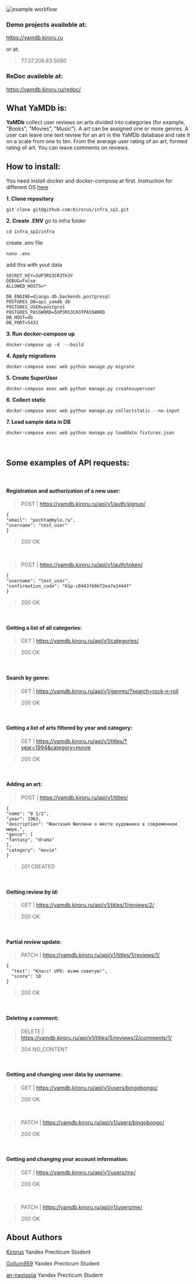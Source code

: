 ![example workflow](https://github.com/Kirorus/yamdb_final/actions/workflows/yamdb_workflow.yml/badge.svg)

### Demo projects availeble at:
https://yamdb.kiroru.ru

or at:
> 77.37.206.83:5080

### ReDoc availeble at:
https://yamdb.kiroru.ru/redoc/


## What YaMDb is:

**YaMDb** collect user reviews on arts divided into categories (for example, "Books", "Movies", "Music"). A art can be assigned one or more genres. 
A user can leave one text review for an art in the YaMDb database and rate it on a scale from one to ten. From the average user rating of an art, formed rating of art.
You can leave comments on reviews.

## How to install:
You need install docker and docker-compose at first.
Instruction for different OS [here](https://docs.docker.com/engine/install/ubuntu/)

**1. Clone repository**
```
git clone git@github.com:Kirorus/infra_sp2.git
```
**2. Create .ENV**
go to infra folder
```
cd infra_sp2/infra
```

create .env file
```
nano .env
```

add this with yout data
```
SECRET_KEY=5UP3RS3CR3TK3Y
DEBUG=False
ALLOWED_HOSTS=*

DB_ENGINE=django.db.backends.postgresql
POSTGRES_DB=api_yamdb_db
POSTGRES_USER=postgres
POSTGRES_PASSWORD=5UP3RS3CR3TPA55W0RD
DB_HOST=db
DB_PORT=5432
```

**3. Run docker-compose up**
```
docker-compose up -d  --build
```
**4. Apply migrations**
```
docker-compose exec web python manage.py migrate
```
**5. Create SuperUser**
```
docker-compose exec web python manage.py createsuperuser
```
**6. Collect static**
```
docker-compose exec web python manage.py collectstatic --no-input 
```
**7. Load sample data in DB**
```
docker-compose exec web python manage.py loaddata fixtures.json 
```
&nbsp;

## Some examples of API requests:

&nbsp;

#### Registration and authorization of a new user:

> POST | https://yamdb.kiroru.ru/api/v1/auth/signup/

```
{
"email": "pochta@mylo.ru",
"username": "test_user"
}
```
> 200 OK

&nbsp;

> POST | https://yamdb.kiroru.ru/api/v1/auth/token/

```
{
"username": "test_user",
"confirmation_code": "61p-c0443f686f2ea7e2444f"
}
```
> 200 OK

&nbsp;

#### Getting a list of all categories:

> GET | https://yamdb.kiroru.ru/api/v1/categories/

> 200 OK

&nbsp;

#### Search by genre:

> GET | https://yamdb.kiroru.ru/api/v1/genres/?search=rock-n-roll

> 200 OK

&nbsp;

#### Getting a list of arts filtered by year and category:

> GET | https://yamdb.kiroru.ru/api/v1/titles/?year=1994&category=movie

> 200 OK

&nbsp;

#### Adding an art:

> POST | https://yamdb.kiroru.ru/api/v1/titles/

```
{
"name": "8 1/2",
"year": 1963,
"description": "Фантазия Феллини о месте художника в современном мире.",
"genre": [
"fantasy", "drama"
],
"category": "movie"
}

```

> 201 CREATED

&nbsp;

#### Getting review by id:

> GET | https://yamdb.kiroru.ru/api/v1/titles/1/reviews/2/

> 200 OK

&nbsp;

#### Partial review update:

> PATCH | https://yamdb.kiroru.ru/api/v1/titles/1/reviews/1/

```
{
  "text": "Класс! UPD: всем советую!",
  "score": 10
}
```
> 200 OK

&nbsp;

#### Deleting a comment:

> DELETE | https://yamdb.kiroru.ru/api/v1/titles/5/reviews/2/comments/1/

> 204 NO_CONTENT

&nbsp;

#### Getting and changing user data by username:

> GET | https://yamdb.kiroru.ru/api/v1/users/bingobongo/

> 200 OK

&nbsp;

> PATCH | https://yamdb.kiroru.ru/api/v1/users/bingobongo/

> 200 OK

&nbsp;

#### Getting and changing your account information:

> GET | https://yamdb.kiroru.ru/api/v1/users/me/

> 200 OK

&nbsp;

> PATCH | https://yamdb.kiroru.ru/api/v1/users/me/

> 200 OK


## About Authors
[Kirorus](https://github.com/Kirorus/)
Yandex Precticum Student
&nbsp;

[Gollum959](https://github.com/Gollum959)
Yandex Precticum Student
&nbsp;

[an-nastasiia](https://github.com/an-nastasiia)
Yandex Precticum Student
